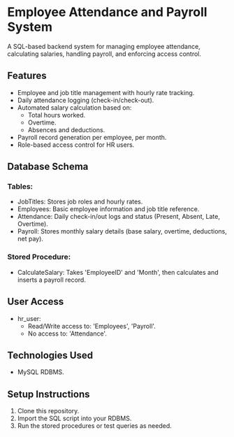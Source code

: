 # Employee Attendance and Payroll System

A SQL-based backend system for managing employee attendance, calculating salaries, handling payroll, and enforcing access control.

## Features

- Employee and job title management with hourly rate tracking.
- Daily attendance logging (check-in/check-out).
- Automated salary calculation based on:
  - Total hours worked.
  - Overtime.
  - Absences and deductions.
- Payroll record generation per employee, per month.
- Role-based access control for HR users.


## Database Schema

### Tables:
- JobTitles: Stores job roles and hourly rates.
- Employees: Basic employee information and job title reference.
- Attendance: Daily check-in/out logs and status (Present, Absent, Late, Overtime).
- Payroll: Stores monthly salary details (base salary, overtime, deductions, net pay).

### Stored Procedure:
- CalculateSalary: Takes 'EmployeeID' and 'Month', then calculates and inserts a payroll record.

##  User Access

- hr_user:
  -  Read/Write access to: 'Employees', 'Payroll'.
  -  No access to: 'Attendance'.

## Technologies Used

- MySQL RDBMS.

##  Setup Instructions

1. Clone this repository.
2. Import the SQL script into your RDBMS.
3. Run the stored procedures or test queries as needed.
